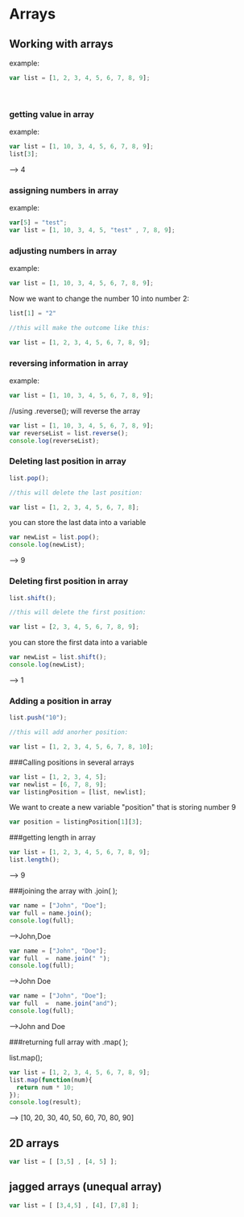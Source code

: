 # Arrays


## Working with arrays

example: 

```js
var list = [1, 2, 3, 4, 5, 6, 7, 8, 9];
```
<br>

### getting value in array

example: 

```js
var list = [1, 10, 3, 4, 5, 6, 7, 8, 9]; 
list[3];
```
--> 4

### assigning numbers in array


example: 

```js
var[5] = "test";
var list = [1, 10, 3, 4, 5, "test" , 7, 8, 9]; 
```

### adjusting numbers in array



example: 

```js
var list = [1, 10, 3, 4, 5, 6, 7, 8, 9]; 
```
Now we want to change the number 10 into number 2:

```js
list[1] = "2"

//this will make the outcome like this: 

var list = [1, 2, 3, 4, 5, 6, 7, 8, 9];
```

### reversing information in array



example: 

```js
var list = [1, 10, 3, 4, 5, 6, 7, 8, 9]; 
```
//using .reverse(); will reverse the array

```js
var list = [1, 10, 3, 4, 5, 6, 7, 8, 9];
var reverseList = list.reverse(); 
console.log(reverseList);
```


### Deleting last position in array

```js
list.pop();

//this will delete the last position: 

var list = [1, 2, 3, 4, 5, 6, 7, 8];
```
you can store the last data into a variable

```js
var newList = list.pop();
console.log(newList);
```
 --> 9
### Deleting first position in array

```js
list.shift();

//this will delete the first position: 

var list = [2, 3, 4, 5, 6, 7, 8, 9];
```
you can store the first data into a variable

```js
var newList = list.shift();
console.log(newList);
```
 --> 1

### Adding a position in array

```js
list.push("10");

//this will add anorher position: 

var list = [1, 2, 3, 4, 5, 6, 7, 8, 10];
```

###Calling positions in several arrays

```js
var list = [1, 2, 3, 4, 5];
var newlist = [6, 7, 8, 9];
var listingPosition = [list, newlist];
```
We want to create a new variable "position" that is storing number 9

```js
var position = listingPosition[1][3];
```

###getting length in array

```js
var list = [1, 2, 3, 4, 5, 6, 7, 8, 9];
list.length();
```
--> 9

###joining the array with .join( );

```js
var name = ["John", "Doe"];
var full = name.join();
console.log(full);
```
-->John,Doe
```js
var name = ["John", "Doe"];
var full  =  name.join(" ");
console.log(full);
```
-->John Doe

```js
var name = ["John", "Doe"];
var full  =  name.join("and");
console.log(full);
```
-->John and Doe


###returning full array with .map( );

list.map();

```js
var list = [1, 2, 3, 4, 5, 6, 7, 8, 9]; 
list.map(function(num){
  return num * 10; 
});
console.log(result); 
```
--> [10, 20, 30, 40, 50, 60, 70, 80, 90]

## 2D arrays

```js
var list = [ [3,5] , [4, 5] ];
```


## jagged arrays (unequal array)

```js
var list = [ [3,4,5] , [4], [7,8] ];
```




